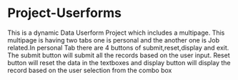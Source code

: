 # Project-Userforms
This is a dynamic Data Userform Project which includes a multipage. This multipage is having two tabs one is personal and the another one is Job related.In personal Tab there are 4 buttons of submit,reset,display and exit. 
The submit button will submit all the records based on the user input. Reset button will reset the data in the textboxes and display button will display the record based on the user selection from the combo box
